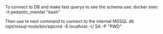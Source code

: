 To connect to DB and make fast querys to see the schema use:
docker exec -it pedantic_mendel "bash"

Then use te next command to connect to the internal MSSQL db
/opt/mssql-tools/bin/sqlcmd -S localhost -U SA -P "PWD"

